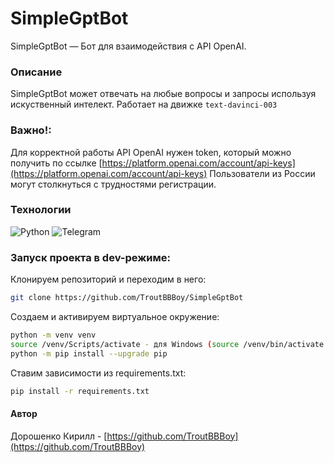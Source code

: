 # SimpleGptBot
SimpleGptBot — Бот для взаимодействия с API OpenAI.

### Описание

SimpleGptBot может отвечать на любые вопросы
и запросы используя искуственный интелект.
Работает на движке ```text-davinci-003```

### Важно!:
Для корректной работы API OpenAI нужен token,
который можно получить по ссылке [https://platform.openai.com/account/api-keys](https://platform.openai.com/account/api-keys)
Пользователи из России могут столкнуться с трудностями регистрации.

### Технологии
![Python](https://img.shields.io/badge/Python-3.9.8-%23254F72?style=for-the-badge&logo=python&logoColor=yellow&labelColor=254f72)
![Telegram](https://img.shields.io/badge/Telegram-2CA5E0?style=for-the-badge&logo=telegram&logoColor=white)


### Запуск проекта в dev-режиме:
Клонируем репозиторий и переходим в него:
```bash
git clone https://github.com/TroutBBBoy/SimpleGptBot
```

Создаем и активируем виртуальное окружение:
```bash
python -m venv venv
source /venv/Scripts/activate - для Windows (source /venv/bin/activate для Linux)
python -m pip install --upgrade pip
```

Ставим зависимости из requirements.txt:
```bash
pip install -r requirements.txt
```

#### Автор
Дорошенко Кирилл - [https://github.com/TroutBBBoy](https://github.com/TroutBBBoy)  